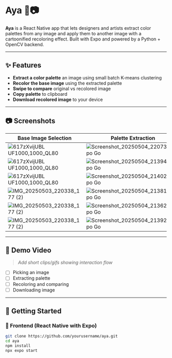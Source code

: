 # Aya 🎨📷

**Aya** is a React Native app that lets designers and artists extract color palettes from any image and apply them to another image with a cartoonified recoloring effect. Built with Expo and powered by a Python + OpenCV backend.

---

## ✨ Features

- **Extract a color palette** an image using small batch K-means clustering
- **Recolor the base image** using the extracted palette
- **Swipe to compare** original vs recolored image
- **Copy palette** to clipboard
- **Download recolored image** to your device

---

## 📷 Screenshots

| Base Image Selection      | Palette Extraction           | Swipe Compare                |
| ------------------------- | ---------------------------- | ---------------------------- |
| ![617zXvijUBL _UF1000,1000_QL80_](https://github.com/user-attachments/assets/1183ce56-d67a-459e-9902-cf94952a025a) | ![Screenshot_20250504_220735_Expo Go](https://github.com/user-attachments/assets/38eec4fd-aa52-460c-9e5d-52ebb37c4cea) | ![Screenshot_20250504_220726_Expo Go](https://github.com/user-attachments/assets/9fa2282a-cfcc-4539-ae47-5c0e311c3a5e) |
| ![617zXvijUBL _UF1000,1000_QL80_](https://github.com/user-attachments/assets/1183ce56-d67a-459e-9902-cf94952a025a) | ![Screenshot_20250504_213948_Expo Go](https://github.com/user-attachments/assets/63cc9e29-4632-4619-a741-868f3ce5a63b) | ![Screenshot_20250504_213955_Expo Go](https://github.com/user-attachments/assets/2baa45ba-cc30-475e-9a0b-3c10f114f3a3) |
| ![617zXvijUBL _UF1000,1000_QL80_](https://github.com/user-attachments/assets/1183ce56-d67a-459e-9902-cf94952a025a) | ![Screenshot_20250504_214028_Expo Go](https://github.com/user-attachments/assets/33c06697-144f-4005-96dd-a371a1808926) | ![Screenshot_20250504_214034_Expo Go](https://github.com/user-attachments/assets/f11ea9bb-891e-4c3d-9609-d619ac66a801) |
| ![IMG_20250503_220338_177 (2)](https://github.com/user-attachments/assets/a4aa4591-e98f-4cf8-9dac-ff63ff84ef60) | ![Screenshot_20250504_213815_Expo Go](https://github.com/user-attachments/assets/5561cd24-ce9c-48ee-abd6-8764f8a277e2) | ![Screenshot_20250504_213808_Expo Go](https://github.com/user-attachments/assets/f62dced3-14bf-4063-a674-6ec18a8b774c) |
| ![IMG_20250503_220338_177 (2)](https://github.com/user-attachments/assets/a4aa4591-e98f-4cf8-9dac-ff63ff84ef60) | ![Screenshot_20250504_213625_Expo Go](https://github.com/user-attachments/assets/98e68713-36bf-4429-95aa-c5a878d6be6d) | ![Screenshot_20250504_213616_Expo Go](https://github.com/user-attachments/assets/6f8b3ada-925f-454d-992a-14af6f500e70) |
| ![IMG_20250503_220338_177 (2)](https://github.com/user-attachments/assets/a4aa4591-e98f-4cf8-9dac-ff63ff84ef60) | ![Screenshot_20250504_213929_Expo Go](https://github.com/user-attachments/assets/b627b438-0731-4994-bbf1-aec450e9c382) | ![Screenshot_20250504_214129_Expo Go](https://github.com/user-attachments/assets/921603c2-20a0-41ce-9353-9f90bea00926) |












---

## 🎥 Demo Video

> _Add short clips/gifs showing interaction flow_

- [ ] Picking an image
- [ ] Extracting palette
- [ ] Recoloring and comparing
- [ ] Downloading image

---

## 🚀 Getting Started

### 📱 Frontend (React Native with Expo)

```bash
git clone https://github.com/yourusername/aya.git
cd aya
npm install
npx expo start
```
